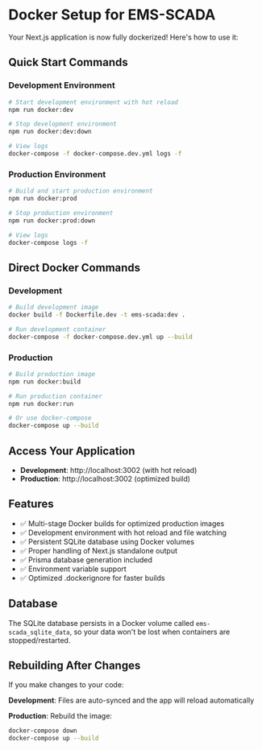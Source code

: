 # Docker Setup for EMS-SCADA

Your Next.js application is now fully dockerized! Here's how to use it:

## Quick Start Commands

### Development Environment
```bash
# Start development environment with hot reload
npm run docker:dev

# Stop development environment
npm run docker:dev:down

# View logs
docker-compose -f docker-compose.dev.yml logs -f
```

### Production Environment
```bash
# Build and start production environment
npm run docker:prod

# Stop production environment
npm run docker:prod:down

# View logs
docker-compose logs -f
```

## Direct Docker Commands

### Development
```bash
# Build development image
docker build -f Dockerfile.dev -t ems-scada:dev .

# Run development container
docker-compose -f docker-compose.dev.yml up --build
```

### Production
```bash
# Build production image
npm run docker:build

# Run production container
npm run docker:run

# Or use docker-compose
docker-compose up --build
```

## Access Your Application

- **Development**: http://localhost:3002 (with hot reload)
- **Production**: http://localhost:3002 (optimized build)

## Features

- ✅ Multi-stage Docker builds for optimized production images
- ✅ Development environment with hot reload and file watching
- ✅ Persistent SQLite database using Docker volumes
- ✅ Proper handling of Next.js standalone output
- ✅ Prisma database generation included
- ✅ Environment variable support
- ✅ Optimized .dockerignore for faster builds

## Database

The SQLite database persists in a Docker volume called `ems-scada_sqlite_data`, so your data won't be lost when containers are stopped/restarted.

## Rebuilding After Changes

If you make changes to your code:

**Development**: Files are auto-synced and the app will reload automatically

**Production**: Rebuild the image:
```bash
docker-compose down
docker-compose up --build
```